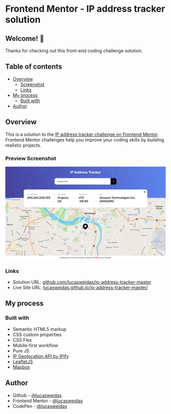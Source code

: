 # Frontend Mentor - IP address tracker solution

## Welcome! 👋

Thanks for checking out this front-end coding challenge solution.

## Table of contents

- [Overview](#overview)
  - [Screenshot](#screenshot)
  - [Links](#links)
- [My process](#my-process)
  - [Built with](#built-with)
- [Author](#author)

## Overview

This is a solution to the [IP address tracker challenge on Frontend Mentor](https://www.frontendmentor.io/challenges/ip-address-tracker-I8-0yYAH0). Frontend Mentor challenges help you improve your coding skills by building realistic projects.

### Preview Screenshot

![Preview for the IP address tracker](./preview/desktop-preview.jpg)

### Links

- Solution URL: [github.com/lucasweidas/ip-address-tracker-master](https://github.com/lucasweidas/ip-address-tracker-master)
- Live Site URL: [lucasweidas.github.io/ip-address-tracker-master/](https://lucasweidas.github.io/ip-address-tracker-master/)

## My process

### Built with

- Semantic HTML5 markup
- CSS custom properties
- CSS Flex
- Mobile-first workflow
- Pure JS
- [IP Geolocation API by IPify](https://geo.ipify.org/)
- [LeafletJS](https://leafletjs.com/)
- [Mapbox](https://www.mapbox.com/)

## Author

- Github - [@lucasweidas](https://github.com/LucasWeidas)
- Frontend Mentor - [@lucasweidas](https://www.frontendmentor.io/profile/lucasweidas)
- CodePen - [@lucasweidas](https://codepen.io/lucasweidas)
